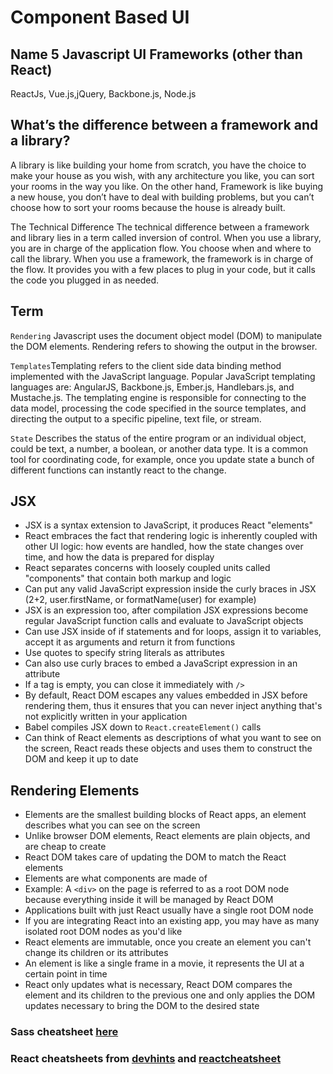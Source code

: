 # Component Based UI

## Name 5 Javascript UI Frameworks (other than React)

 ReactJs, Vue.js,jQuery, Backbone.js, Node.js

## What’s the difference between a framework and a library?

 A library is like building your home from scratch, you have the choice to make your house as you wish, with any architecture you like, you can sort your rooms in the way you like.
On the other hand, Framework is like buying a new house, you don’t have to deal with building problems, but you can’t choose how to sort your rooms because the house is already built.

The Technical Difference
The technical difference between a framework and library lies in a term called inversion of control. When you use a library, you are in charge of the application flow. You choose when and where to call the library. When you use a framework, the framework is in charge of the flow. It provides you with a few places to plug in your code, but it calls the code you plugged in as needed.

## Term

`Rendering` Javascript uses the document object model (DOM) to manipulate the DOM elements. Rendering refers to showing the output in the browser.

`Templates`Templating refers to the client side data binding method implemented with the JavaScript language. Popular JavaScript templating languages are: AngularJS, Backbone.js, Ember.js, Handlebars.js, and Mustache.js. The templating engine is responsible for connecting to the data model, processing the code specified in the source templates, and directing the output to a specific pipeline, text file, or stream.

`State` Describes the status of the entire program or an individual object, could be text, a number, a boolean, or another data type. It is a common tool for coordinating code, for example, once you update state a bunch of different functions can instantly react to the change.

## JSX

- JSX is a syntax extension to JavaScript, it produces React "elements"
- React embraces the fact that rendering logic is inherently coupled with other UI logic: how events are handled, how the state changes over time, and how the data is prepared for display
- React separates concerns with loosely coupled units called "components" that contain both markup and logic
- Can put any valid JavaScript expression inside the curly braces in JSX (2+2, user.firstName, or formatName(user) for example)
- JSX is an expression too, after compilation JSX expressions become regular JavaScript function calls and evaluate to JavaScript objects
- Can use JSX inside of if statements and for loops, assign it to variables, accept it as arguments and return it from functions
- Use quotes to specify string literals as attributes
- Can also use curly braces to embed a JavaScript expression in an attribute
- If a tag is empty, you can close it immediately with `/>`
- By default, React DOM escapes any values embedded in JSX before rendering them, thus it ensures that you can never inject anything that's not explicitly written in your application
- Babel compiles JSX down to `React.createElement()` calls
- Can think of React elements as descriptions of what you want to see on the screen, React reads these objects and uses them to construct the DOM and keep it up to date

## Rendering Elements

- Elements are the smallest building blocks of React apps, an element describes what you can see on the screen
- Unlike browser DOM elements, React elements are plain objects, and are cheap to create
- React DOM takes care of updating the DOM to match the React elements
- Elements are what components are made of
- Example: A `<div>` on the page is referred to as a root DOM node because everything inside it will be managed by React DOM
- Applications built with just React usually have a single root DOM node
- If you are integrating React into an existing app, you may have as many isolated root DOM nodes as you'd like
- React elements are immutable, once you create an element you can't change its children or its attributes
- An element is like a single frame in a movie, it represents the UI at a certain point in time
- React only updates what is necessary, React DOM compares the element and its children to the previous one and only applies the DOM updates necessary to bring the DOM to the desired state

### Sass cheatsheet [here](https://devhints.io/sass)

### React cheatsheets from [devhints](https://devhints.io/react) and [reactcheatsheet](https://reactcheatsheet.com/)
